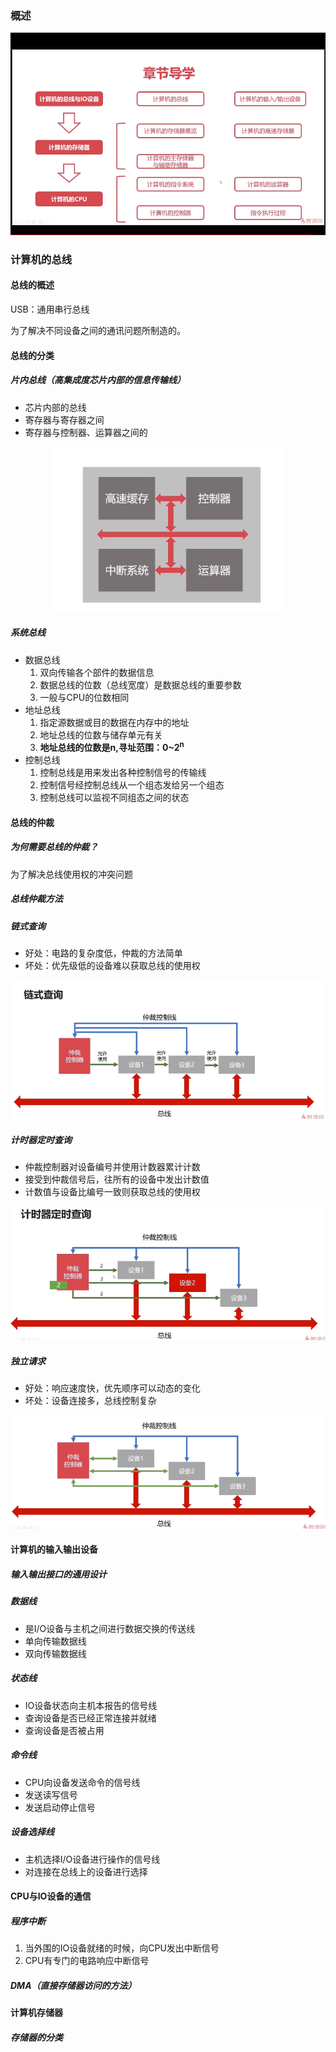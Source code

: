 ### 概述

<div align="cneter">
    <img src="png/10.png" />
</div>

### 计算机的总线

#### 总线的概述

USB：通用串行总线

为了解决不同设备之间的通讯问题所制造的。

#### 总线的分类

##### 片内总线（高集成度芯片内部的信息传输线）

- 芯片内部的总线
- 寄存器与寄存器之间
- 寄存器与控制器、运算器之间的

<div align="center">
    <img src="png/11.png" />
</div>

##### 系统总线

- 数据总线
  1. 双向传输各个部件的数据信息
  2. 数据总线的位数（总线宽度）是数据总线的重要参数
  3. 一般与CPU的位数相同
- 地址总线
  1. 指定源数据或目的数据在内存中的地址
  2. 地址总线的位数与储存单元有关
  3. **地址总线的位数是n,寻址范围：0~2<sup>n</sup>**
- 控制总线
  1. 控制总线是用来发出各种控制信号的传输线
  2. 控制信号经控制总线从一个组态发给另一个组态
  3. 控制总线可以监视不同组态之间的状态

#### 总线的仲裁

##### 为何需要总线的仲裁？

为了解决总线使用权的冲突问题

##### 总线仲裁方法

#####   **链式查询**

- 好处：电路的复杂度低，仲裁的方法简单
- 坏处：优先级低的设备难以获取总线的使用权

<div align="center">
    <img src="png/12.png" />
</div>

##### 计时器定时查询

- 仲裁控制器对设备编号并使用计数器累计计数
- 接受到仲裁信号后，往所有的设备中发出计数值
- 计数值与设备比编号一致则获取总线的使用权

<div align="center">
    <img src="png/13.png" />
</div>

##### 独立请求

- 好处：响应速度快，优先顺序可以动态的变化
- 坏处：设备连接多，总线控制复杂

<div align="center">
    <img src="png/14.png" />
</div>

#### 计算机的输入输出设备

##### 输入输出接口的通用设计

##### 数据线

- 是I/O设备与主机之间进行数据交换的传送线
- 单向传输数据线
- 双向传输数据线

##### 状态线

- IO设备状态向主机本报告的信号线
- 查询设备是否已经正常连接并就绪
- 查询设备是否被占用

##### 命令线

- CPU向设备发送命令的信号线
- 发送读写信号
- 发送启动停止信号

##### 设备选择线

- 主机选择I/O设备进行操作的信号线
- 对连接在总线上的设备进行选择

#### CPU与IO设备的通信

##### 程序中断

1. 当外围的IO设备就绪的时候，向CPU发出中断信号
2. CPU有专门的电路响应中断信号

##### DMA（直接存储器访问的方法）

#### 	计算机存储器

##### 存储器的分类